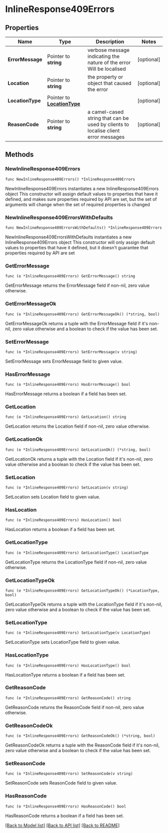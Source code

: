 # InlineResponse409Errors

## Properties

Name | Type | Description | Notes
------------ | ------------- | ------------- | -------------
**ErrorMessage** | Pointer to **string** | verbose message indicating the nature of the error Will be localised  | [optional] 
**Location** | Pointer to **string** | the property or object that caused the error | [optional] 
**LocationType** | Pointer to [**LocationType**](LocationType.md) |  | [optional] 
**ReasonCode** | Pointer to **string** | a camel-cased string that can be used by clients to localise client error messages | [optional] 

## Methods

### NewInlineResponse409Errors

`func NewInlineResponse409Errors() *InlineResponse409Errors`

NewInlineResponse409Errors instantiates a new InlineResponse409Errors object
This constructor will assign default values to properties that have it defined,
and makes sure properties required by API are set, but the set of arguments
will change when the set of required properties is changed

### NewInlineResponse409ErrorsWithDefaults

`func NewInlineResponse409ErrorsWithDefaults() *InlineResponse409Errors`

NewInlineResponse409ErrorsWithDefaults instantiates a new InlineResponse409Errors object
This constructor will only assign default values to properties that have it defined,
but it doesn't guarantee that properties required by API are set

### GetErrorMessage

`func (o *InlineResponse409Errors) GetErrorMessage() string`

GetErrorMessage returns the ErrorMessage field if non-nil, zero value otherwise.

### GetErrorMessageOk

`func (o *InlineResponse409Errors) GetErrorMessageOk() (*string, bool)`

GetErrorMessageOk returns a tuple with the ErrorMessage field if it's non-nil, zero value otherwise
and a boolean to check if the value has been set.

### SetErrorMessage

`func (o *InlineResponse409Errors) SetErrorMessage(v string)`

SetErrorMessage sets ErrorMessage field to given value.

### HasErrorMessage

`func (o *InlineResponse409Errors) HasErrorMessage() bool`

HasErrorMessage returns a boolean if a field has been set.

### GetLocation

`func (o *InlineResponse409Errors) GetLocation() string`

GetLocation returns the Location field if non-nil, zero value otherwise.

### GetLocationOk

`func (o *InlineResponse409Errors) GetLocationOk() (*string, bool)`

GetLocationOk returns a tuple with the Location field if it's non-nil, zero value otherwise
and a boolean to check if the value has been set.

### SetLocation

`func (o *InlineResponse409Errors) SetLocation(v string)`

SetLocation sets Location field to given value.

### HasLocation

`func (o *InlineResponse409Errors) HasLocation() bool`

HasLocation returns a boolean if a field has been set.

### GetLocationType

`func (o *InlineResponse409Errors) GetLocationType() LocationType`

GetLocationType returns the LocationType field if non-nil, zero value otherwise.

### GetLocationTypeOk

`func (o *InlineResponse409Errors) GetLocationTypeOk() (*LocationType, bool)`

GetLocationTypeOk returns a tuple with the LocationType field if it's non-nil, zero value otherwise
and a boolean to check if the value has been set.

### SetLocationType

`func (o *InlineResponse409Errors) SetLocationType(v LocationType)`

SetLocationType sets LocationType field to given value.

### HasLocationType

`func (o *InlineResponse409Errors) HasLocationType() bool`

HasLocationType returns a boolean if a field has been set.

### GetReasonCode

`func (o *InlineResponse409Errors) GetReasonCode() string`

GetReasonCode returns the ReasonCode field if non-nil, zero value otherwise.

### GetReasonCodeOk

`func (o *InlineResponse409Errors) GetReasonCodeOk() (*string, bool)`

GetReasonCodeOk returns a tuple with the ReasonCode field if it's non-nil, zero value otherwise
and a boolean to check if the value has been set.

### SetReasonCode

`func (o *InlineResponse409Errors) SetReasonCode(v string)`

SetReasonCode sets ReasonCode field to given value.

### HasReasonCode

`func (o *InlineResponse409Errors) HasReasonCode() bool`

HasReasonCode returns a boolean if a field has been set.


[[Back to Model list]](../README.md#documentation-for-models) [[Back to API list]](../README.md#documentation-for-api-endpoints) [[Back to README]](../README.md)


